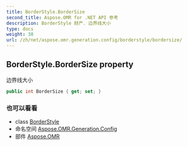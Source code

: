 ```yaml
---
title: BorderStyle.BorderSize
second_title: Aspose.OMR for .NET API 参考
description: BorderStyle 财产. 边界线大小
type: docs
weight: 30
url: /zh/net/aspose.omr.generation.config/borderstyle/bordersize/
---
```

## BorderStyle.BorderSize property

边界线大小

```csharp
public int BorderSize { get; set; }
```

### 也可以看看

* class [BorderStyle](../)
* 命名空间 [Aspose.OMR.Generation.Config](../../borderstyle/)
* 部件 [Aspose.OMR](../../../)


